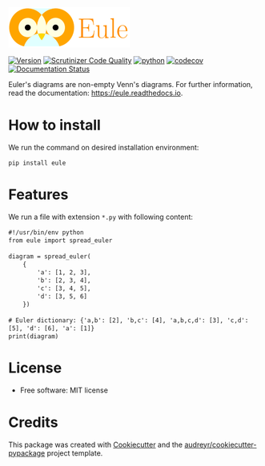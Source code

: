 ![a night owl](https://raw.githubusercontent.com/quivero/eule/main/images/eule_small.png)

[![Version](https://img.shields.io/pypi/v/eule.svg)](https://pypi.python.org/pypi/eule)
[![Scrutinizer Code Quality](https://scrutinizer-ci.com/g/quivero/eule/badges/quality-score.png?b=main)](https://scrutinizer-ci.com/g/quivero/eule/?branch=main)
[![python](https://img.shields.io/pypi/pyversions/eule.svg)](https://pypi.org/project/eule/)
[![codecov](https://codecov.io/gh/quivero/eule/branch/main/graph/badge.svg?token=PJMBaLIqar)](https://codecov.io/gh/quivero/eule)
[![Documentation Status](https://readthedocs.org/projects/eule/badge/?version=latest)](https://eule.readthedocs.io/en/latest/?version=latest)

Euler\'s diagrams are non-empty Venn\'s diagrams. For further information, read the documentation: <https://eule.readthedocs.io>.

How to install
========

We run the command on desired installation environment:

``` {.bash}
pip install eule
```

Features
========

We run a file with extension `*.py` with following content:

``` {.python}
#!/usr/bin/env python
from eule import spread_euler

diagram = spread_euler(
    {
        'a': [1, 2, 3],
        'b': [2, 3, 4],
        'c': [3, 4, 5],
        'd': [3, 5, 6]
    })

# Euler dictionary: {'a,b': [2], 'b,c': [4], 'a,b,c,d': [3], 'c,d': [5], 'd': [6], 'a': [1]}
print(diagram)
```

License
=======

-   Free software: MIT license


Credits
=======

This package was created with
[Cookiecutter](https://github.com/audreyr/cookiecutter) and the
[audreyr/cookiecutter-pypackage](https://github.com/audreyr/cookiecutter-pypackage)
project template.
